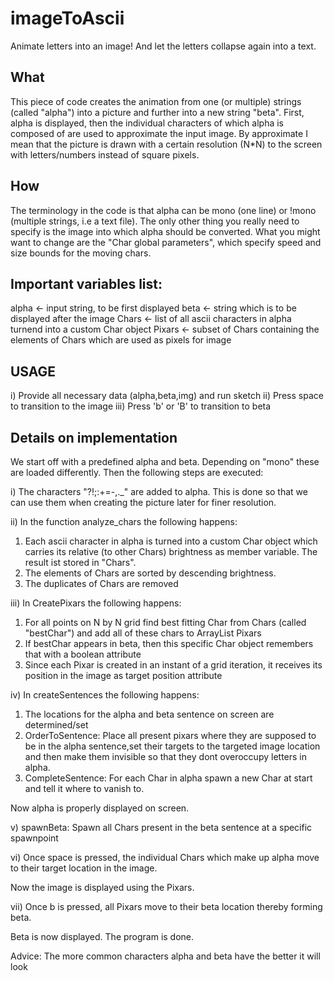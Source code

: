 # imageToAscii
Animate letters into an image! And let the letters collapse again into a text.


What
-----
This piece of code creates the animation from one (or multiple) strings (called "alpha") into a picture and further into a new string "beta".
First, alpha is displayed, then the individual characters of which alpha is composed of are used to approximate the input image.
By approximate I mean that the picture is drawn with a certain resolution (N*N) to the screen with letters/numbers instead of square pixels.

How
---
The terminology in the code is that alpha can be mono (one line) or !mono (multiple strings, i.e a text file).
The only other thing you really need to specify is the image into which alpha should be converted.
What you might want to change are the "Char global parameters", which specify speed and size bounds for the moving chars.

Important variables list:
------------------------
alpha <- input string, to be first displayed
beta  <- string which is to be displayed after the image
Chars <- list of all ascii characters in alpha turnend into a custom Char object
Pixars <- subset of Chars containing the elements of Chars which are used as pixels for image

USAGE
------
i) Provide all necessary data (alpha,beta,img) and run sketch
ii) Press space to transition to the image
iii) Press 'b' or 'B' to transition to beta 


Details on implementation
-------------------------
We start off with a predefined alpha and beta. Depending on "mono" these are loaded differently.
Then the following steps are executed:

i) The characters "?!;:+=-,._" are added to alpha. This is done so that we can use them when creating the picture later for finer resolution.

ii) In the function analyze_chars the following happens:
1. Each ascii character in alpha is turned into a custom Char object which carries its relative (to other Chars) brightness as member variable.
The result ist stored in "Chars".
2. The elements of Chars are sorted by descending brightness.
3. The duplicates of Chars are removed

iii) In CreatePixars the following happens:
1. For all points on N by N grid find best fitting Char from Chars (called "bestChar") and add all of these chars to ArrayList<Char> Pixars
2. If bestChar appears in beta, then this specific Char object remembers that with a boolean attribute
3. Since each Pixar is created in an instant of a grid iteration, it receives its position in the image as target position attribute

iv) In createSentences the following happens:
1. The locations for the alpha and beta sentence on screen are determined/set
2. OrderToSentence: Place all present pixars where they are supposed to be in the alpha sentence,set their targets to the targeted image location
and then make them invisible so that they dont overoccupy letters in alpha.
3. CompleteSentence: For each Char in alpha spawn a new Char at start and tell it where to vanish to.

Now alpha is properly displayed on screen.

v) spawnBeta: Spawn all Chars present in the beta sentence at a specific spawnpoint

vi) Once space is pressed, the individual Chars which make up alpha move to their target location in the image.

Now the image is displayed using the Pixars.

vii) Once b is pressed, all Pixars move to their beta location thereby forming beta.

Beta is now displayed.
The program is done.

Advice: The more common characters alpha and beta have the better it will look
